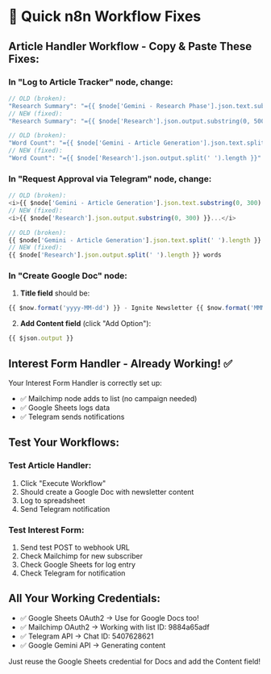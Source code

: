 # 🔧 Quick n8n Workflow Fixes

## Article Handler Workflow - Copy & Paste These Fixes:

### In "Log to Article Tracker" node, change:
```javascript
// OLD (broken):
"Research Summary": "={{ $node['Gemini - Research Phase'].json.text.substring(0, 500) }}..."
// NEW (fixed):
"Research Summary": "={{ $node['Research'].json.output.substring(0, 500) }}..."

// OLD (broken):
"Word Count": "={{ $node['Gemini - Article Generation'].json.text.split(' ').length }}"
// NEW (fixed):
"Word Count": "={{ $node['Research'].json.output.split(' ').length }}"
```

### In "Request Approval via Telegram" node, change:
```javascript
// OLD (broken):
<i>{{ $node['Gemini - Article Generation'].json.text.substring(0, 300) }}...</i>
// NEW (fixed):
<i>{{ $node['Research'].json.output.substring(0, 300) }}...</i>

// OLD (broken):
{{ $node['Gemini - Article Generation'].json.text.split(' ').length }} words
// NEW (fixed):
{{ $node['Research'].json.output.split(' ').length }} words
```

### In "Create Google Doc" node:
1. **Title field** should be:
```javascript
{{ $now.format('yyyy-MM-dd') }} - Ignite Newsletter {{ $now.format('MMMM yyyy') }}
```

2. **Add Content field** (click "Add Option"):
```javascript
{{ $json.output }}
```

## Interest Form Handler - Already Working! ✅

Your Interest Form Handler is correctly set up:
- ✅ Mailchimp node adds to list (no campaign needed)
- ✅ Google Sheets logs data
- ✅ Telegram sends notifications

## Test Your Workflows:

### Test Article Handler:
1. Click "Execute Workflow"
2. Should create a Google Doc with newsletter content
3. Log to spreadsheet
4. Send Telegram notification

### Test Interest Form:
1. Send test POST to webhook URL
2. Check Mailchimp for new subscriber
3. Check Google Sheets for log entry
4. Check Telegram for notification

## All Your Working Credentials:
- ✅ Google Sheets OAuth2 → Use for Google Docs too!
- ✅ Mailchimp OAuth2 → Working with list ID: 9884a65adf
- ✅ Telegram API → Chat ID: 5407628621
- ✅ Google Gemini API → Generating content

Just reuse the Google Sheets credential for Docs and add the Content field!